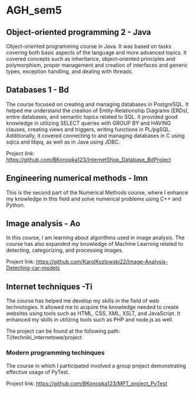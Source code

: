 # AGH_sem5

## Object-oriented programming 2 - Java
Object-oriented programming course in Java. It was based on tasks covering both basic aspects of the language and more advanced topics. It covered concepts such as inheritance, object-oriented principles and polymorphism, proper management and creation of interfaces and generic types, exception handling, and dealing with threads.

## Databases 1 - Bd
The course focused on creating and managing databases in PostgreSQL. It helped me understand the creation of Entity-Relationship Diagrams (ERDs), entire databases, and semantic topics related to SQL. It provided good knowledge in utilizing SELECT queries with GROUP BY and HAVING clauses, creating views and triggers, writing functions in PL/pgSQL. Additionally, it covered connecting to and managing databases in C using sqlca and libpq, as well as in Java using JDBC.

Project link: https://github.com/BKonopka123/InternetShop_Database_BdProject

## Engineering numerical methods - Imn
This is the second part of the Numerical Methods course, where I enhance my knowledge in this field and solve numerical problems using C++ and Python.

## Image analysis - Ao
In this course, I am learning about algorithms used in image analysis. The course has also expanded my knowledge of Machine Learning related to detecting, categorizing, and processing images.

Project link: https://github.com/KarolKozlowski22/Image-Analysis-Detecting-car-models

## Internet techniques -Ti
The course has helped me develop my skills in the field of web technologies. It allowed me to acquire the knowledge needed to create websites using tools such as HTML, CSS, XML, XSLT, and JavaScript. It enhanced my skills in utilizing tools such as PHP and node.js as well.

The project can be found at the following path: Ti/techniki_internetowe/project

### Modern programming techinques
The course in which I participated involved a group project demonstrating effective usage of PyTest.

Project link: https://github.com/BKonopka123/MPT_project_PyTest

